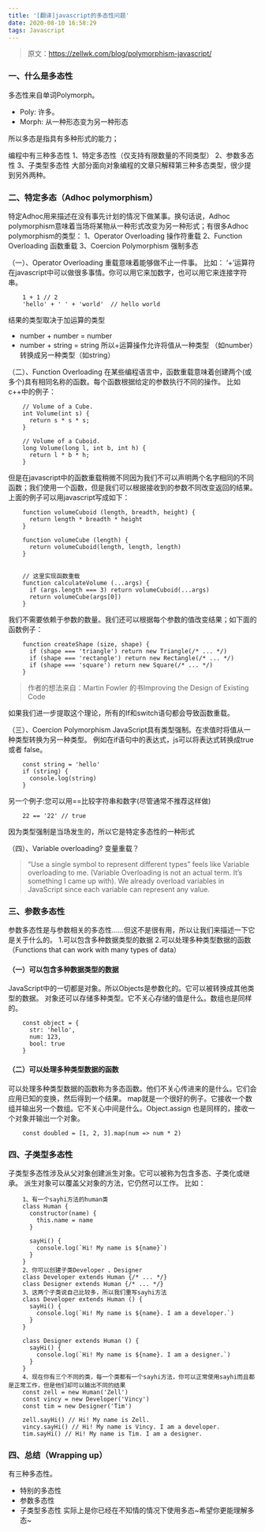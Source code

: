 ```yaml
---
title: '[翻译]javascript的多态性问题'
date: 2020-08-10 16:58:29
tags: Javascript
---
```


> 原文：https://zellwk.com/blog/polymorphism-javascript/

### 一、什么是多态性
多态性来自单词Polymorph。
- Poly: 许多。
- Morph: 从一种形态变为另一种形态

所以多态是指具有多种形式的能力；

编程中有三种多态性
1、特定多态性（仅支持有限数量的不同类型）
2、参数多态性
3、子类型多态性
大部分面向对象编程的文章只解释第三种多态类型，很少提到另外两种。
<!--more-->
### 二、特定多态（Adhoc polymorphism）
特定Adhoc用来描述在没有事先计划的情况下做某事。换句话说，Adhoc polymorphism意味着当场将某物从一种形式改变为另一种形式；有很多Adhoc polymorphism的类型：
1、Operator Overloading 操作符重载
2、Function Overloading 函数重载
3、Coercion Polymorphism 强制多态

（一）、Operator Overloading
重载意味着能够做不止一件事。
比如：
‘+’运算符在javascript中可以做很多事情。你可以用它来加数字，也可以用它来连接字符串。

        1 + 1 // 2
        'hello' + ' ' + 'world'  // hello world

结果的类型取决于加运算的类型

- number + number = number
- number + string = string
所以+运算操作允许将值从一种类型 （如number）转换成另一种类型（如string）

（二）、Function Overloading
在某些编程语言中，函数重载意味着创建两个(或多个)具有相同名称的函数。每个函数根据给定的参数执行不同的操作。
比如c++中的例子：

        // Volume of a Cube.
        int Volume(int s) {
          return s * s * s;
        }

        // Volume of a Cuboid.
        long Volume(long l, int b, int h) {
          return l * b * h;
        }

但是在javascript中的函数重载稍微不同因为我们不可以声明两个名字相同的不同函数；我们使用一个函数，但是我们可以根据接收到的参数不同改变返回的结果。上面的例子可以用javascript写成如下：

        function volumeCuboid (length, breadth, height) {
          return length * breadth * height
        }

        function volumeCube (length) {
          return volumeCuboid(length, length, length)
        }


        // 这里实现函数重载
        function calculateVolume (...args) {
          if (args.length === 3) return volumeCuboid(...args)
          return volumeCube(args[0])
        }

我们不需要依赖于参数的数量。我们还可以根据每个参数的值改变结果；如下面的函数例子：

        function createShape (size, shape) {
          if (shape === 'triangle') return new Triangle(/* ... */)
          if (shape === 'rectangle') return new Rectangle(/* ... */)
          if (shape === 'square') return new Square(/* ... */)
        }

> 作者的想法来自：Martin Fowler 的书Improving the Design of Existing Code

如果我们进一步提取这个理论，所有的If和switch语句都会导致函数重载。

（三）、Coercion Polymorphism
JavaScript具有类型强制。在求值时将值从一种类型转换为另一种类型。
例如在if语句中的表达式，js可以将表达式转换成true 或者 false。

        const string = 'hello'
        if (string) {
          console.log(string)
        }

另一个例子:您可以用==比较字符串和数字(尽管通常不推荐这样做)

        22 == '22' // true

因为类型强制是当场发生的，所以它是特定多态性的一种形式

（四）、Variable overloading? 变量重载？

> “Use a single symbol to represent different types” feels like Variable overloading to me. (Variable Overloading is not an actual term. It’s something I came up with).
We already overload variables in JavaScript since each variable can represent any value.

### 三、参数多态性
参数多态性是与参数相关的多态性……但这不是很有用，所以让我们来描述一下它是关于什么的。
1.可以包含多种数据类型的数据
2.可以处理多种类型数据的函数（Functions that can work with many types of data）

#### （一）可以包含多种数据类型的数据
JavaScript中的一切都是对象。所以Objects是参数化的。它可以被转换成其他类型的数据。
对象还可以存储多种类型。它不关心存储的值是什么。数组也是同样的。

        const object = {
          str: 'hello',
          num: 123,
          bool: true
        }

#### （二）可以处理多种类型数据的函数
可以处理多种类型数据的函数称为多态函数。他们不关心传进来的是什么。它们会应用已知的变换，然后得到一个结果。
map就是一个很好的例子。它接收一个数组并输出另一个数组。它不关心中间是什么。Object.assign 也是同样的，接收一个对象并输出一个对象。

        const doubled = [1, 2, 3].map(num => num * 2)

### 四、子类型多态性

子类型多态性涉及从父对象创建派生对象。它可以被称为包含多态、子类化或继承。
派生对象可以覆盖父对象的方法，它仍然可以工作。
比如：

        1、有一个sayhi方法的human类
        class Human {
          constructor(name) {
            this.name = name
          }

          sayHi() {
            console.log(`Hi! My name is ${name}`)
          }
        }
        2、你可以创建子类Developer 、Designer
        class Developer extends Human {/* ... */}
        class Designer extends Human {/* ... */}
        3、这两个子类说自己比较多，所以我们重写sayhi方法
        class Developer extends Human () {
          sayHi() {
            console.log(`Hi! My name is ${name}. I am a developer.`)
          }
        }

        class Designer extends Human () {
          sayHi() {
            console.log(`Hi! My name is ${name}. I am a designer.`)
          }
        }
        4、现在你有三个不同的类，每一个类都有一个sayhi方法，你可以正常使用sayhi而且都是正常工作，但是他们却可以输出不同的结果
        const zell = new Human('Zell')
        const vincy = new Developer('Vincy')
        const tim = new Designer('Tim')

        zell.sayHi() // Hi! My name is Zell.
        vincy.sayHi() // Hi! My name is Vincy. I am a developer.
        tim.sayHi() // Hi! My name is Tim. I am a designer.

### 四、总结（Wrapping up）
有三种多态性。
- 特别的多态性
- 参数多态性
- 子类型多态性
实际上是你已经在不知情的情况下使用多态~希望你更能理解多态~